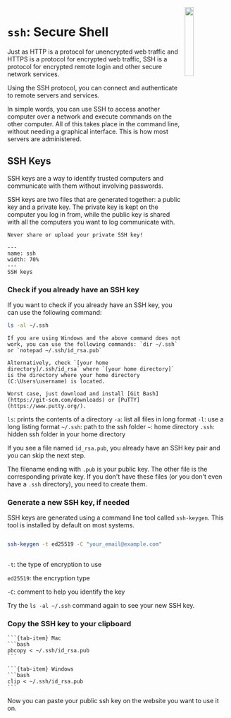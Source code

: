 
<img src="https://cdn-icons-png.flaticon.com/512/5261/5261911.png" width="20%" align="right">

# `ssh`: Secure Shell

Just as HTTP is a protocol for unencrypted web traffic and HTTPS is a protocol for encrypted web traffic, SSH is a protocol for encrypted remote login and other secure network services.

Using the SSH protocol, you can connect and authenticate to remote servers and services.

In simple words, you can use SSH to access another computer over a network and execute commands on the other computer. All of this takes place in the command line, without needing a graphical interface. This is how most servers are administered. 

## SSH Keys

SSH keys are a way to identify trusted computers and communicate with them without involving passwords.

SSH keys are two files that are generated together: a public key and a private key. The private key is kept on the computer you log in from, while the public key is shared with all the computers you want to log  communicate with.

``` {warning}
Never share or upload your private SSH key! 
```


<!-- <img align="center" width="70%" src="../assets/ssh.png"> -->

```{figure} ../assets/ssh.png
---
name: ssh
width: 70%
---
SSH keys
```


### Check if you already have an SSH key

If you want to check if you already have an SSH key, you can use the following command:

```bash
ls -al ~/.ssh
```

```{note} For Windows Users
If you are using Windows and the above command does not work, you can use the following commands: `dir ~/.ssh` or `notepad ~/.ssh/id_rsa.pub`

Alternatively, check `[your home directory]/.ssh/id_rsa` where `[your home directory]` is the directory where your home directory (C:\Users\username) is located.

Worst case, just download and install [Git Bash](https://git-scm.com/downloads) or [PuTTY](https://www.putty.org/).
```

`ls`: prints the contents of a directory
`-a`: list all files in long format
`-l`: use a long listing format
`~/.ssh`: path to the ssh folder
`~`: home directory
`.ssh`: hidden ssh folder in your home directory

If you see a file named `id_rsa.pub`, you already have an SSH key pair and you can skip the next step.

The filename ending with `.pub` is your public key. The other file is the corresponding private key. If you don't have these files (or you don't even have a `.ssh` directory), you need to create them.

### Generate a new SSH key, if needed

SSH keys are generated using a command line tool called `ssh-keygen`. This tool is installed by default on most systems.

```bash

ssh-keygen -t ed25519 -C "your_email@example.com"
    
```

`-t`: the type of encryption to use

`ed25519`: the encryption type

`-C`: comment to help you identify the key

Try the `ls -al ~/.ssh` command again to see your new SSH key.

### Copy the SSH key to your clipboard



````{tab-set}
```{tab-item} Mac
```bash
pbcopy < ~/.ssh/id_rsa.pub
```

```{tab-item} Windows
```bash
clip < ~/.ssh/id_rsa.pub
```

````

Now you can paste your public ssh key on the website you want to use it on.
